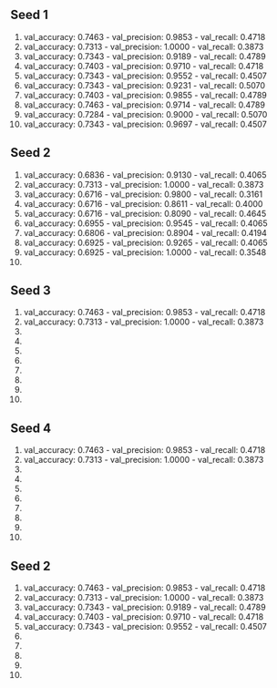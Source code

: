 ## Seed 1
1. val_accuracy: 0.7463 - val_precision: 0.9853 - val_recall: 0.4718
2. val_accuracy: 0.7313 - val_precision: 1.0000 - val_recall: 0.3873
3. val_accuracy: 0.7343 - val_precision: 0.9189 - val_recall: 0.4789
4. val_accuracy: 0.7403 - val_precision: 0.9710 - val_recall: 0.4718
5. val_accuracy: 0.7343 - val_precision: 0.9552 - val_recall: 0.4507
6. val_accuracy: 0.7343 - val_precision: 0.9231 - val_recall: 0.5070
7. val_accuracy: 0.7403 - val_precision: 0.9855 - val_recall: 0.4789
8. val_accuracy: 0.7463 - val_precision: 0.9714 - val_recall: 0.4789
9. val_accuracy: 0.7284 - val_precision: 0.9000 - val_recall: 0.5070
10. val_accuracy: 0.7343 - val_precision: 0.9697 - val_recall: 0.4507

## Seed 2
1. val_accuracy: 0.6836 - val_precision: 0.9130 - val_recall: 0.4065
2. val_accuracy: 0.7313 - val_precision: 1.0000 - val_recall: 0.3873
3. val_accuracy: 0.6716 - val_precision: 0.9800 - val_recall: 0.3161
4. val_accuracy: 0.6716 - val_precision: 0.8611 - val_recall: 0.4000
5. val_accuracy: 0.6716 - val_precision: 0.8090 - val_recall: 0.4645
6. val_accuracy: 0.6955 - val_precision: 0.9545 - val_recall: 0.4065
7. val_accuracy: 0.6806 - val_precision: 0.8904 - val_recall: 0.4194
8. val_accuracy: 0.6925 - val_precision: 0.9265 - val_recall: 0.4065
9. val_accuracy: 0.6925 - val_precision: 1.0000 - val_recall: 0.3548
10.


## Seed 3
1. val_accuracy: 0.7463 - val_precision: 0.9853 - val_recall: 0.4718
2. val_accuracy: 0.7313 - val_precision: 1.0000 - val_recall: 0.3873
3.
4.
5.
6.
7.
8.
9.
10.


## Seed 4
1. val_accuracy: 0.7463 - val_precision: 0.9853 - val_recall: 0.4718
2. val_accuracy: 0.7313 - val_precision: 1.0000 - val_recall: 0.3873
3.
4.
5.
6.
7.
8.
9.
10.


## Seed 2
1. val_accuracy: 0.7463 - val_precision: 0.9853 - val_recall: 0.4718
2. val_accuracy: 0.7313 - val_precision: 1.0000 - val_recall: 0.3873
3. val_accuracy: 0.7343 - val_precision: 0.9189 - val_recall: 0.4789
4. val_accuracy: 0.7403 - val_precision: 0.9710 - val_recall: 0.4718
5. val_accuracy: 0.7343 - val_precision: 0.9552 - val_recall: 0.4507
6.
7.
8.
9.
10.